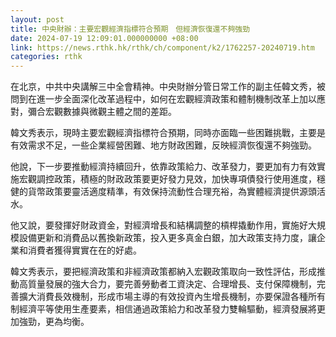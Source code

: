 ```yaml
---
layout: post
title: 中央財辦：主要宏觀經濟指標符合預期　但經濟恢復還不夠強勁
date: 2024-07-19 12:09:01.000000000 +08:00
link: https://news.rthk.hk/rthk/ch/component/k2/1762257-20240719.htm
categories: rthk
---
```


在北京，中共中央講解三中全會精神。中央財辦分管日常工作的副主任韓文秀，被問到在進一步全面深化改革過程中，如何在宏觀經濟政策和體制機制改革上加以應對，彌合宏觀數據與微觀主體之間的差距。

韓文秀表示，現時主要宏觀經濟指標符合預期，同時亦面臨一些困難挑戰，主要是有效需求不足，一些企業經營困難、地方財政困難，反映經濟恢復還不夠強勁。

他說，下一步要推動經濟持續回升，依靠政策給力、改革發力，要更加有力有效實施宏觀調控政策，積極的財政政策要更好發力見效，加快專項債發行使用進度，穩健的貨幣政策要靈活適度精準，有效保持流動性合理充裕，為實體經濟提供源頭活水。

他又說，要發揮好財政資金，對經濟增長和結構調整的槓桿撬動作用，實施好大規模設備更新和消費品以舊換新政策，投入更多真金白銀，加大政策支持力度，讓企業和消費者獲得實實在在的好處。

韓文秀表示，要把經濟政策和非經濟政策都納入宏觀政策取向一致性評估，形成推動高質量發展的強大合力，要完善勞動者工資決定、合理增長、支付保障機制，完善擴大消費長效機制，形成市場主導的有效投資內生增長機制，亦要保證各種所有制經濟平等使用生產要素，相信通過政策給力和改革發力雙輪驅動，經濟發展將更加強勁，更為均衡。
